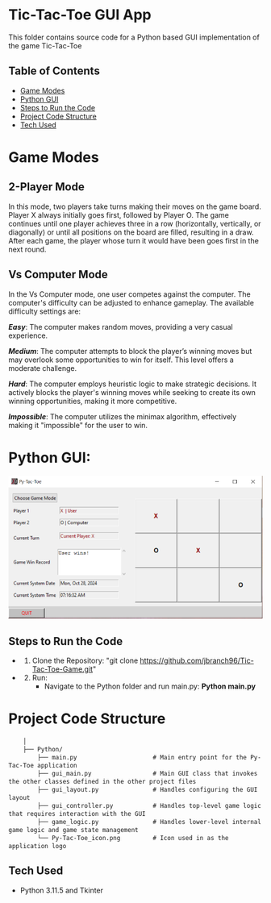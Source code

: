 # Tic-Tac-Toe GUI App

This folder contains source code for a Python based GUI implementation of the game Tic-Tac-Toe

 ## Table of Contents
 
 - [Game Modes](#game-modes)
 - [Python GUI](#python-gui)
 - [Steps to Run the Code](#steps-to-run-the-code)
 - [Project Code Structure](#project-code-structure)
 - [Tech Used](#tech-used)

# Game Modes
## 2-Player Mode
In this mode, two players take turns making their moves on the game board. Player X always initially goes first, followed by Player O. The game continues until one player achieves three in a row (horizontally, vertically, or diagonally) or until all positions on the board are filled, resulting in a draw. After each game, the player whose turn it would have been goes first in the next round.

## Vs Computer Mode
In the Vs Computer mode, one user competes against the computer. The computer's difficulty can be adjusted to enhance gameplay. The available difficulty settings are:

***Easy***: The computer makes random moves, providing a very casual experience.

***Medium***: The computer attempts to block the player’s winning moves but may overlook some opportunities to win for itself. This level offers a moderate challenge.

***Hard***: The computer employs heuristic logic to make strategic decisions. It actively blocks the player's winning moves while seeking to create its own winning opportunities, making it more competitive.

***Impossible***: The computer utilizes the minimax algorithm, effectively making it "impossible" for the user to win.
				
# Python GUI:
![Py-Tac-Toe-Tk-GUI](Py-Tac-Toe-Tk-GUI.PNG)

## Steps to Run the Code
        
- 1. Clone the Repository: "git clone https://github.com/jbranch96/Tic-Tac-Toe-Game.git"
- 2. Run:
     - Navigate to the Python folder and run main.py: **Python main.py**

# Project Code Structure

        │
        ├── Python/  
            ├── main.py                     # Main entry point for the Py-Tac-Toe application
            ├── gui_main.py                 # Main GUI class that invokes the other classes defined in the other project files
            ├── gui_layout.py               # Handles configuring the GUI layout 
            ├── gui_controller.py           # Handles top-level game logic that requires interaction with the GUI
            ├── game_logic.py               # Handles lower-level internal game logic and game state management
            └── Py-Tac-Toe_icon.png         # Icon used in as the application logo

## Tech Used
- Python 3.11.5 and Tkinter
